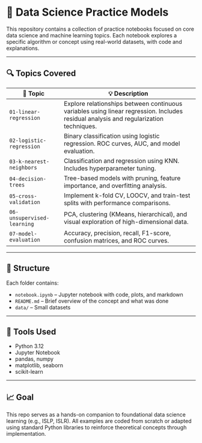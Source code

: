 # 📘 Data Science Practice Models

This repository contains a collection of practice notebooks focused on core data science and machine learning topics. Each notebook explores a specific algorithm or concept using real-world datasets, with code and explanations.

---

## 🔍 Topics Covered

| 📁 Topic | 💡 Description |
|---------|----------------|
| `01-linear-regression` | Explore relationships between continuous variables using linear regression. Includes residual analysis and regularization techniques. |
| `02-logistic-regression` | Binary classification using logistic regression. ROC curves, AUC, and model evaluation. |
| `03-k-nearest-neighbors` | Classification and regression using KNN. Includes hyperparameter tuning. |
| `04-decision-trees` | Tree-based models with pruning, feature importance, and overfitting analysis. |
| `05-cross-validation` | Implement k-fold CV, LOOCV, and train-test splits with performance comparisons. |
| `06-unsupervised-learning` | PCA, clustering (KMeans, hierarchical), and visual exploration of high-dimensional data. |
| `07-model-evaluation` | Accuracy, precision, recall, F1-score, confusion matrices, and ROC curves. |

---

## 🧪 Structure

Each folder contains:

- `notebook.ipynb` – Jupyter notebook with code, plots, and markdown
- `README.md` – Brief overview of the concept and what was done
- `data/` – Small datasets

---

## 🧰 Tools Used

- Python 3.12
- Jupyter Notebook
- pandas, numpy
- matplotlib, seaborn
- scikit-learn
---

## 📈 Goal

This repo serves as a hands-on companion to foundational data science learning (e.g., ISLP, ISLR). All examples are coded from scratch or adapted using standard Python libraries to reinforce theoretical concepts through implementation.
